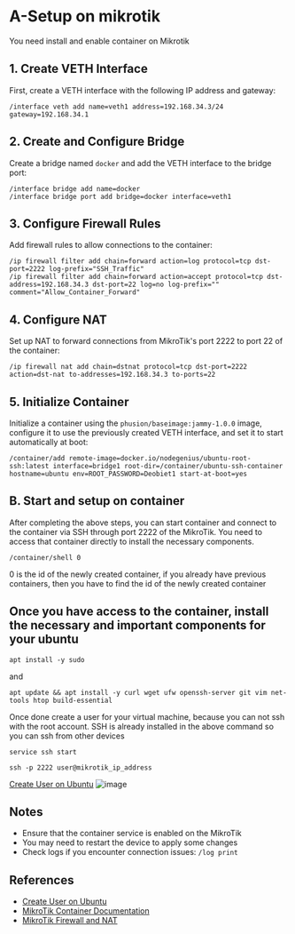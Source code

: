 # A-Setup on mikrotik

You need install and enable container on Mikrotik

## 1. Create VETH Interface

First, create a VETH interface with the following IP address and gateway:

```
/interface veth add name=veth1 address=192.168.34.3/24 gateway=192.168.34.1
```

## 2. Create and Configure Bridge

Create a bridge named `docker` and add the VETH interface to the bridge port:

```
/interface bridge add name=docker
/interface bridge port add bridge=docker interface=veth1
```

## 3. Configure Firewall Rules

Add firewall rules to allow connections to the container:

```
/ip firewall filter add chain=forward action=log protocol=tcp dst-port=2222 log-prefix="SSH_Traffic"
/ip firewall filter add chain=forward action=accept protocol=tcp dst-address=192.168.34.3 dst-port=22 log=no log-prefix="" comment="Allow_Container_Forward"
```

## 4. Configure NAT

Set up NAT to forward connections from MikroTik's port 2222 to port 22 of the container:

```
/ip firewall nat add chain=dstnat protocol=tcp dst-port=2222 action=dst-nat to-addresses=192.168.34.3 to-ports=22
```

## 5. Initialize Container

Initialize a container using the `phusion/baseimage:jammy-1.0.0` image, configure it to use the previously created VETH interface, and set it to start automatically at boot:

```
/container/add remote-image=docker.io/nodegenius/ubuntu-root-ssh:latest interface=bridge1 root-dir=/container/ubuntu-ssh-container hostname=ubuntu env=ROOT_PASSWORD=Deobiet1 start-at-boot=yes
```

## B. Start and setup on container

After completing the above steps, you can start container and connect to the container via SSH through port 2222 of the MikroTik.
You need to access that container directly to install the necessary components.
```
/container/shell 0
```
0 is the id of the newly created container, if you already have previous containers, then you have to find the id of the newly created container 

## Once you have access to the container, install the necessary and important components for your ubuntu
```
apt install -y sudo
```
and
```
apt update && apt install -y curl wget ufw openssh-server git vim net-tools htop build-essential
```
Once done create a user for your virtual machine, because you can not ssh with the root account. SSH is already installed in the above command so you can ssh from other devices
```
service ssh start
```

```
ssh -p 2222 user@mikrotik_ip_address
```
[Create User on Ubuntu](https://github.com/x1-2023/phusion-mikrotik/blob/main/user.md)
![image](https://github.com/user-attachments/assets/4d4f5e6b-a765-45a9-a91c-6d95c50bb201)


## Notes

- Ensure that the container service is enabled on the MikroTik
- You may need to restart the device to apply some changes
- Check logs if you encounter connection issues: `/log print`



## References
- [Create User on Ubuntu](https://github.com/x1-2023/phusion-mikrotik/blob/main/user.md)
- [MikroTik Container Documentation](https://help.mikrotik.com/docs/display/ROS/Container)
- [MikroTik Firewall and NAT](https://help.mikrotik.com/docs/display/ROS/Firewall+and+QoS)
